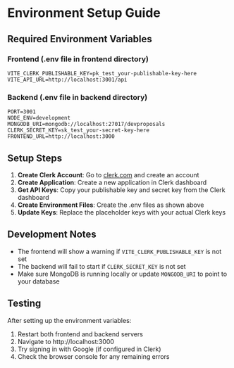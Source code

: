 # Environment Setup Guide

## Required Environment Variables

### Frontend (.env file in frontend directory)

```env
VITE_CLERK_PUBLISHABLE_KEY=pk_test_your-publishable-key-here
VITE_API_URL=http://localhost:3001/api
```

### Backend (.env file in backend directory)

```env
PORT=3001
NODE_ENV=development
MONGODB_URI=mongodb://localhost:27017/devproposals
CLERK_SECRET_KEY=sk_test_your-secret-key-here
FRONTEND_URL=http://localhost:3000
```

## Setup Steps

1. **Create Clerk Account**: Go to [clerk.com](https://clerk.com) and create an account
2. **Create Application**: Create a new application in Clerk dashboard
3. **Get API Keys**: Copy your publishable key and secret key from the Clerk dashboard
4. **Create Environment Files**: Create the .env files as shown above
5. **Update Keys**: Replace the placeholder keys with your actual Clerk keys

## Development Notes

- The frontend will show a warning if `VITE_CLERK_PUBLISHABLE_KEY` is not set
- The backend will fail to start if `CLERK_SECRET_KEY` is not set
- Make sure MongoDB is running locally or update `MONGODB_URI` to point to your database

## Testing

After setting up the environment variables:

1. Restart both frontend and backend servers
2. Navigate to http://localhost:3000
3. Try signing in with Google (if configured in Clerk)
4. Check the browser console for any remaining errors 